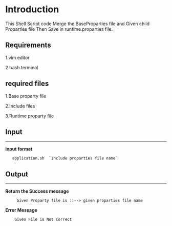 # Introduction

This Shell Script code Merge the BaseProparties file  and Given child  Proparties  file Then Save in runtime.proparties file.

## Requirements
1.vim editor

2.bash terminal

## required files
1.Base proparty file

2.Include files

3.Runtime proparty file
## Input
----
 **input format**

       application.sh  `include proparties file name`
       
## Output
----
      
**Return the Success message**

         Given Proparty file is ::--> given proparties file name  
       
       
**Error Message**

        Given File is Not Correct 
       
